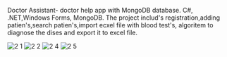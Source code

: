Doctor Assistant- doctor help app with MongoDB database. C#, .NET,Windows Forms, MongoDB.
The project includ's registration,adding patien's,search patien's,import ecxel file with blood test's, algoritem to diagnose the dises and export it to excel file.

![2 1](https://user-images.githubusercontent.com/93151766/177182380-8bdb1b2e-31ab-4e02-9681-cfd432af9897.png)
![2 2](https://user-images.githubusercontent.com/93151766/177182370-396b57d6-7b2f-4feb-8c76-e6600dee462a.png)
![2 4](https://user-images.githubusercontent.com/93151766/177182368-06946019-16e3-46d4-8d4d-8d6c6ae4fb9c.png)
![2 5](https://user-images.githubusercontent.com/93151766/177182381-b95f12a6-af75-4eb4-9846-a2ddd5e13acd.png)

